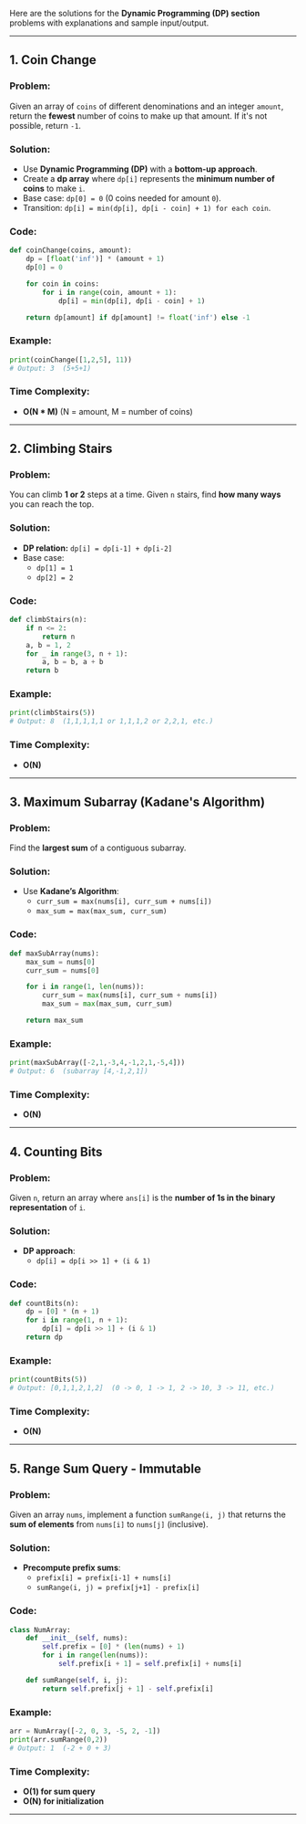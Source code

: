 Here are the solutions for the **Dynamic Programming (DP) section** problems with explanations and sample input/output.

---

## **1. Coin Change**
### **Problem:**
Given an array of `coins` of different denominations and an integer `amount`, return the **fewest** number of coins to make up that amount. If it's not possible, return `-1`.

### **Solution:**
- Use **Dynamic Programming (DP)** with a **bottom-up approach**.
- Create a **dp array** where `dp[i]` represents the **minimum number of coins** to make `i`.
- Base case: `dp[0] = 0` (0 coins needed for amount `0`).
- Transition: `dp[i] = min(dp[i], dp[i - coin] + 1) for each coin`.

### **Code:**
```python
def coinChange(coins, amount):
    dp = [float('inf')] * (amount + 1)
    dp[0] = 0

    for coin in coins:
        for i in range(coin, amount + 1):
            dp[i] = min(dp[i], dp[i - coin] + 1)

    return dp[amount] if dp[amount] != float('inf') else -1
```

### **Example:**
```python
print(coinChange([1,2,5], 11))  
# Output: 3  (5+5+1)
```

### **Time Complexity:** 
- **O(N * M)** (N = amount, M = number of coins)

---

## **2. Climbing Stairs**
### **Problem:**
You can climb **1 or 2** steps at a time. Given `n` stairs, find **how many ways** you can reach the top.

### **Solution:**
- **DP relation:** `dp[i] = dp[i-1] + dp[i-2]`
- Base case:
  - `dp[1] = 1`
  - `dp[2] = 2`

### **Code:**
```python
def climbStairs(n):
    if n <= 2:
        return n
    a, b = 1, 2
    for _ in range(3, n + 1):
        a, b = b, a + b
    return b
```

### **Example:**
```python
print(climbStairs(5))  
# Output: 8  (1,1,1,1,1 or 1,1,1,2 or 2,2,1, etc.)
```

### **Time Complexity:** 
- **O(N)**

---

## **3. Maximum Subarray (Kadane's Algorithm)**
### **Problem:**
Find the **largest sum** of a contiguous subarray.

### **Solution:**
- Use **Kadane’s Algorithm**:
  - `curr_sum = max(nums[i], curr_sum + nums[i])`
  - `max_sum = max(max_sum, curr_sum)`

### **Code:**
```python
def maxSubArray(nums):
    max_sum = nums[0]
    curr_sum = nums[0]

    for i in range(1, len(nums)):
        curr_sum = max(nums[i], curr_sum + nums[i])
        max_sum = max(max_sum, curr_sum)

    return max_sum
```

### **Example:**
```python
print(maxSubArray([-2,1,-3,4,-1,2,1,-5,4]))  
# Output: 6  (subarray [4,-1,2,1])
```

### **Time Complexity:** 
- **O(N)**

---

## **4. Counting Bits**
### **Problem:**
Given `n`, return an array where `ans[i]` is the **number of 1s in the binary representation** of `i`.

### **Solution:**
- **DP approach**:
  - `dp[i] = dp[i >> 1] + (i & 1)`

### **Code:**
```python
def countBits(n):
    dp = [0] * (n + 1)
    for i in range(1, n + 1):
        dp[i] = dp[i >> 1] + (i & 1)
    return dp
```

### **Example:**
```python
print(countBits(5))  
# Output: [0,1,1,2,1,2]  (0 -> 0, 1 -> 1, 2 -> 10, 3 -> 11, etc.)
```

### **Time Complexity:** 
- **O(N)**

---

## **5. Range Sum Query - Immutable**
### **Problem:**
Given an array `nums`, implement a function `sumRange(i, j)` that returns the **sum of elements** from `nums[i]` to `nums[j]` (inclusive).

### **Solution:**
- **Precompute prefix sums**:
  - `prefix[i] = prefix[i-1] + nums[i]`
  - `sumRange(i, j) = prefix[j+1] - prefix[i]`

### **Code:**
```python
class NumArray:
    def __init__(self, nums):
        self.prefix = [0] * (len(nums) + 1)
        for i in range(len(nums)):
            self.prefix[i + 1] = self.prefix[i] + nums[i]

    def sumRange(self, i, j):
        return self.prefix[j + 1] - self.prefix[i]
```

### **Example:**
```python
arr = NumArray([-2, 0, 3, -5, 2, -1])
print(arr.sumRange(0,2))  
# Output: 1  (-2 + 0 + 3)
```

### **Time Complexity:** 
- **O(1) for sum query**  
- **O(N) for initialization**

---
